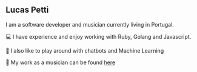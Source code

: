 ## Lucas Petti

I am a software developer and musician currently living in Portugal.

💻 I have experience and enjoy working with Ruby, Golang and Javascript.

🤖 I also like to play around with chatbots and Machine Learning 

🎸 My work as a musician can be found [here](https://open.spotify.com/artist/3bc8e5m2REDyA74sFMfswH?si=cApakrJqTSCEywgsAH-P9A)
